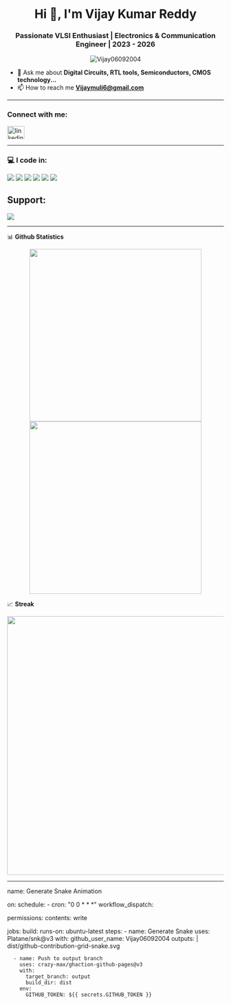 <h1 align="center">Hi 👋, I'm Vijay Kumar Reddy</h1>
<h3 align="center">Passionate VLSI Enthusiast | Electronics & Communication Engineer | 2023 - 2026</h3>

<p align="center">
  <img src="https://komarev.com/ghpvc/?username=Vijay06092004&label=Profile%20views&color=0e75b6&style=flat" alt="Vijay06092004" />
</p>

- 💬 Ask me about **Digital Circuits, RTL tools, Semiconductors, CMOS technology...**
- 📫 How to reach me **Vijaymuli6@gmail.com**

---

### Connect with me:

<p align="left">
<a href="(https://www.linkedin.com/in/vijay-kumar-313a49345/)" target="blank"><img align="center" src="https://cdn.jsdelivr.net/npm/simple-icons@v7/icons/linkedin.svg" alt="linkedin" height="30" width="40" /></a>

---

### 💻 I code in:

 <p>
  <img src="https://img.shields.io/badge/C-%2300599C.svg?style=for-the-badge&logo=c&logoColor=white"/>
  <img src="https://img.shields.io/badge/VHDL-purple?style=for-the-badge"/>
  <img src="https://img.shields.io/badge/MATLAB-%23ED8B00.svg?style=for-the-badge&logo=mathworks&logoColor=white"/>
  <img src="https://img.shields.io/badge/DSP-darkblue?style=for-the-badge"/>
  <img src="https://img.shields.io/badge/Verilog-%23E34F26.svg?style=for-the-badge"/>
  <img src="https://img.shields.io/badge/Microcontroller-teal?style=for-the-badge"/>
</p>


## Support:

<a href="https://www.buymeacoffee.com/your-buymeacoffee-username" target="_blank">
  <img src="https://img.shields.io/badge/Buy%20me%20a%20coffee-yellow?style=for-the-badge&logo=buy-me-a-coffee&logoColor=black" />
</a>

---

📊 **Github Statistics**

<div align="center">
  
  <img src="https://github-readme-stats.vercel.app/api?username=Vijay06092004&show_icons=true&theme=dark&rank_icon=github&custom_title=My%20GitHub%20Statistics&hide_border=false&count_private=true" width="400px" />
  
  <img src="https://github-readme-stats.vercel.app/api/top-langs/?username=Vijay06092004&layout=compact&theme=dark&langs_count=10&hide_border=false" width="400px" />

</div>


📈 **Streak**

<div align="center">
  <img src="https://streak-stats.demolab.com/?user=Vijay06092004&theme=dark&hide_border=false" width="600px" />
</div>

---

name: Generate Snake Animation

on:
  schedule:
    - cron: "0 0 * * *"
  workflow_dispatch:

permissions:
  contents: write

jobs:
  build:
    runs-on: ubuntu-latest
    steps:
      - name: Generate Snake
        uses: Platane/snk@v3
        with:
          github_user_name: Vijay06092004
          outputs: |
            dist/github-contribution-grid-snake.svg

      - name: Push to output branch
        uses: crazy-max/ghaction-github-pages@v3
        with:
          target_branch: output
          build_dir: dist
        env:
          GITHUB_TOKEN: ${{ secrets.GITHUB_TOKEN }}
